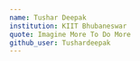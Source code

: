 ```yaml
---
name: Tushar Deepak
institution: KIIT Bhubaneswar
quote: Imagine More To Do More
github_user: Tushardeepak
---
```

